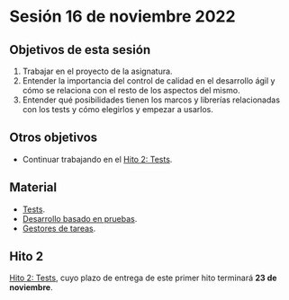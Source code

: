 # Sesión 16 de noviembre 2022

## Objetivos de esta sesión

1. Trabajar en el proyecto de la asignatura.
2. Entender la importancia del control de calidad en el desarrollo ágil y cómo se relaciona con el resto de los aspectos del mismo.
3. Entender qué posibilidades tienen los marcos y librerías relacionadas con los   tests y cómo elegirlos y empezar a usarlos.

## Otros objetivos

* Continuar trabajando en el [Hito 2: Tests](https://jj.github.io/CC/documentos/proyecto/2.Tests).


## Material

* [Tests](https://jj.github.io/IV/preso/tests.html).
* [Desarrollo basado en pruebas](http://jj.github.io/CC/documentos/temas/Desarrollo_basado_en_pruebas.html).
* [Gestores de tareas](http://jj.github.io/IV/preso/gestores-tareas.html).


## Hito 2

[Hito 2: Tests](https://jj.github.io/CC/documentos/proyecto/2.Tests), cuyo plazo de entrega de este primer hito terminará **23 de noviembre**.
